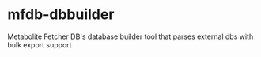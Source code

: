 # mfdb-dbbuilder
Metabolite Fetcher DB's database builder tool that parses external dbs with bulk export support
